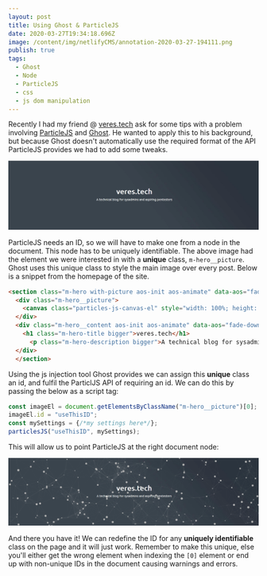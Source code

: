```yaml
---
layout: post
title: Using Ghost & ParticleJS
date: 2020-03-27T19:34:18.696Z
image: /content/img/netlifyCMS/annotation-2020-03-27-194111.png
publish: true
tags:
  - Ghost
  - Node
  - ParticleJS
  - css
  - js dom manipulation
---
```

Recently I had my friend @ [veres.tech](https://veres.tech/) ask for some tips with a problem involving [ParticleJS](https://vincentgarreau.com/particles.js/) and [Ghost](https://ghost.org/). He wanted to apply this to his background, but because Ghost doesn't automatically use the required format of the API ParticleJS provides we had to add some tweaks.

![](/content/img/netlifyCMS/annotation-2020-03-27-193845.png)

ParticleJS needs an ID, so we will have to make one from a node in the document. This node has to be uniquely identifiable. The above image had the element we were interested in with a **unique** class, `m-hero__picture`. Ghost uses this unique class to style the main image over every post. Below is a snippet from the homepage of the site.

```html
<section class="m-hero with-picture aos-init aos-animate" data-aos="fade">
  <div class="m-hero__picture">
    <canvas class="particles-js-canvas-el" style="width: 100%; height: 100%;" width="1903" height="565"></canvas>
  </div>
  <div class="m-hero__content aos-init aos-animate" data-aos="fade-down">
    <h1 class="m-hero-title bigger">veres.tech</h1>
      <p class="m-hero-description bigger">A technical blog for sysadmins and aspiring pentesters</p>
  </div>
  </section>
```
Using the js injection tool Ghost provides we can assign this **unique** class an id, and fulfil the ParticlJS API of requiring an id. We can do this by passing the below as a script tag:

```javascript
const imageEl = document.getElementsByClassName("m-hero__picture")[0];
imageEl.id = "useThisID";
const mySettings = {/*my settings here*/};
particlesJS("useThisID", mySettings);
```

This will allow us to point ParticleJS at the right document node:

![](/content/img/netlifyCMS/annotation-2020-03-27-194111.png)

And there you have it! We can redefine the ID for any **uniquely identifiable** class on the page and it will just work. Remember to make this unique, else you'll either get the wrong element when indexing the `[0]` element or end up with non-unique IDs in the document causing warnings and errors.
